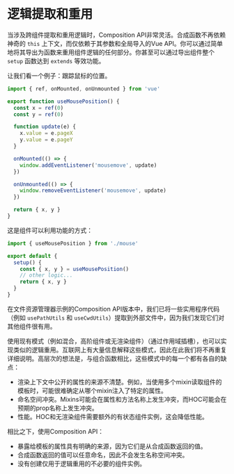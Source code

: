 # 逻辑提取和重用

当涉及跨组件提取和重用逻辑时，Composition API非常灵活。合成函数不再依赖神奇的 ```this``` 上下文，而仅依赖于其参数和全局导入的Vue API。你可以通过简单地将其导出为函数来重用组件逻辑的任何部分。你甚至可以通过导出组件整个 ```setup``` 函数达到 ```extends``` 等效功能。

让我们看一个例子：跟踪鼠标的位置。

```js
import { ref, onMounted, onUnmounted } from 'vue'

export function useMousePosition() {
  const x = ref(0)
  const y = ref(0)

  function update(e) {
    x.value = e.pageX
    y.value = e.pageY
  }

  onMounted(() => {
    window.addEventListener('mousemove', update)
  })

  onUnmounted(() => {
    window.removeEventListener('mousemove', update)
  })

  return { x, y }
}
```

这是组件可以利用功能的方式：

```js
import { useMousePosition } from './mouse'

export default {
  setup() {
    const { x, y } = useMousePosition()
    // other logic...
    return { x, y }
  }
}
```

在文件资源管理器示例的Composition API版本中，我们已将一些实用程序代码（例如 ```usePathUtils``` 和 ```useCwdUtils```）提取到外部文件中，因为我们发现它们对其他组件很有用。

使用现有模式（例如混合，高阶组件或无渲染组件）（通过作用域插槽），也可以实现类似的逻辑重用。互联网上有大量信息解释这些模式，因此在此我们将不再重复详细说明。高层次的想法是，与组合函数相比，这些模式中的每一个都有各自的缺点：

* 渲染上下文中公开的属性的来源不清楚。例如，当使用多个mixin读取组件的模板时，可能很难确定从哪个mixin注入了特定的属性。
* 命名空间冲突。Mixins可能会在属性和方法名称上发生冲突，而HOC可能会在预期的prop名称上发生冲突。
* 性能。HOC和无渲染组件需要额外的有状态组件实例，这会降低性能。

相比之下，使用Composition API：

* 暴露给模板的属性具有明确的来源，因为它们是从合成函数返回的值。
* 合成函数返回的值可以任意命名，因此不会发生名称空间冲突。
* 没有创建仅用于逻辑重用的不必要的组件实例。


